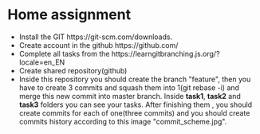 <h1>Home assignment</h1>
<ul>
 <li>Install the GIT https://git-scm.com/downloads.</li>
 <li>Create account in the github https://github.com/</li>
 <li>Complete all tasks from the https://learngitbranching.js.org/?locale=en_EN</li>
 <li>Create shared repository(github)</li>
 <li>   
   Inside this repository you should create the branch "feature", 
   then you have to create 3 commits and squash them into 1(git rebase -i) and merge this new commit into master branch.
   Inside <b>task1</b>, <b>task2</b> and <b>task3</b> folders you can see your tasks. After finishing them , 
   you should create commits for each of one(three commits)
   and you should create commits history according to this image "commit_scheme.jpg".
</li>
</ul>